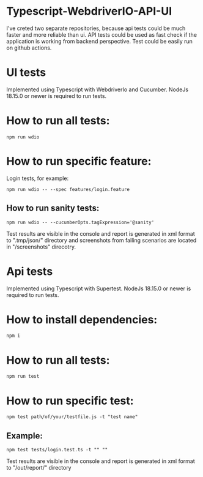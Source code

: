 # Typescript-WebdriverIO-API-UI

I've creted two separate repositories, because api tests could be much faster and more reliable than ui. API tests could be used as fast check if the application is working from backend perspective. Test could be easily run on github actions.

# UI tests

Implemented using Typescript with WebdriverIo and Cucumber.
NodeJs 18.15.0 or newer is required to run tests.

# How to run all tests:

`npm run wdio`

# How to run specific feature:

Login tests, for example:

`npm run wdio -- --spec features/login.feature`

## How to run sanity tests:

`npm run wdio -- --cucumberOpts.tagExpression='@sanity'`

Test results are visible in the console and report is generated in xml format to ".tmp/json/" directory and screenshots from failing scenarios are located in "/screenshots" direcotry.

# Api tests

Implemented using Typescript with Supertest.
NodeJs 18.15.0 or newer is required to run tests.

# How to install dependencies:
`npm i`

# How to run all tests:
`npm run test`

# How to run specific test:
`npm test path/of/your/testfile.js -t "test name"`

## Example:
`npm test tests/login.test.ts -t "" ""`

Test results are visible in the console and report is generated in xml format to "/out/report/" directory
